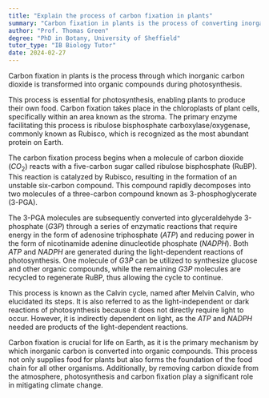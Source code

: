```yaml
---
title: "Explain the process of carbon fixation in plants"
summary: "Carbon fixation in plants is the process of converting inorganic carbon dioxide into organic compounds during photosynthesis."
author: "Prof. Thomas Green"
degree: "PhD in Botany, University of Sheffield"
tutor_type: "IB Biology Tutor"
date: 2024-02-27
---
```


Carbon fixation in plants is the process through which inorganic carbon dioxide is transformed into organic compounds during photosynthesis.

This process is essential for photosynthesis, enabling plants to produce their own food. Carbon fixation takes place in the chloroplasts of plant cells, specifically within an area known as the stroma. The primary enzyme facilitating this process is ribulose bisphosphate carboxylase/oxygenase, commonly known as Rubisco, which is recognized as the most abundant protein on Earth.

The carbon fixation process begins when a molecule of carbon dioxide ($CO_2$) reacts with a five-carbon sugar called ribulose bisphosphate (RuBP). This reaction is catalyzed by Rubisco, resulting in the formation of an unstable six-carbon compound. This compound rapidly decomposes into two molecules of a three-carbon compound known as 3-phosphoglycerate ($3\text{-PGA}$).

The $3\text{-PGA}$ molecules are subsequently converted into glyceraldehyde 3-phosphate ($G3P$) through a series of enzymatic reactions that require energy in the form of adenosine triphosphate ($ATP$) and reducing power in the form of nicotinamide adenine dinucleotide phosphate ($NADPH$). Both $ATP$ and $NADPH$ are generated during the light-dependent reactions of photosynthesis. One molecule of $G3P$ can be utilized to synthesize glucose and other organic compounds, while the remaining $G3P$ molecules are recycled to regenerate RuBP, thus allowing the cycle to continue.

This process is known as the Calvin cycle, named after Melvin Calvin, who elucidated its steps. It is also referred to as the light-independent or dark reactions of photosynthesis because it does not directly require light to occur. However, it is indirectly dependent on light, as the $ATP$ and $NADPH$ needed are products of the light-dependent reactions.

Carbon fixation is crucial for life on Earth, as it is the primary mechanism by which inorganic carbon is converted into organic compounds. This process not only supplies food for plants but also forms the foundation of the food chain for all other organisms. Additionally, by removing carbon dioxide from the atmosphere, photosynthesis and carbon fixation play a significant role in mitigating climate change.
    
